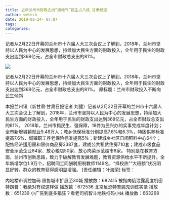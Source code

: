 ```yaml
---
title: 去年兰州市财政支出“接地气”民生占八成_甘肃频道
author: wetech
date: 2019-02-24- 07:07
tags: 
categories: 
---
```

记者从2月22日开幕的兰州市十六届人大三次会议上了解到，2018年，兰州市坚持以人民为中心的发展思想，持续加大民生方面的财政投入，全年用于民生的财政支出达到368亿元，占全市财政总支出的81%。
<!-- more -->
                
<img align="center" border="0" src="http://p2.ifengimg.com/a/2016/0810/204c433878d5cf9size1_w16_h16.png" />
                
                
            
记者从2月22日开幕的兰州市十六届人大三次会议上了解到，2018年，兰州市坚持以人民为中心的发展思想，持续加大民生方面的财政投入，全年用于民生的财政支出达到368亿元，占全市财政总支出的81%。
原标题：兰州市财政投入不断向民生倾斜
						 
本报兰州讯（新甘肃·甘肃日报记者 刘健）记者从2月22日开幕的兰州市十六届人大三次会议上了解到，2018年，兰州市坚持以人民为中心的发展思想，持续加大民生方面的财政投入，全年用于民生的财政支出达到368亿元，占全市财政总支出的81%。
2018年，兰州市抓民生、强保障，18件为民兴办的实事完成年度计划；全市新增城镇就业9.48万人；城乡低保标准分别提高7.6%和6.3%，特困供养标准提高7.6%，城镇职工养老保险标准提高5%；新建城乡社区日间照料中心64个；配售经济适用房和限价商品房3387套，建成公共租赁住房710套；建成市级食品安全示范企业84家、放心粮店50家、放心肉菜示范超市8家。
特别是在教育方面，兰州市创新思路，致力于破解教育发展难题，教育资源供给水平不断提升。全年新增学位1.9万个，招聘同工同酬聘用制教师1149名，“择校热”“大班额”状况明显好转，群众的教育获得感明显增强。
[责任编辑：叶海荣]
标签：
 
 
             
内地楼市调控加码 限售城市扩展至30城
播放数：682415
被指向俄泄露高度机密 特朗普：我绝对有权这样做
播放数：672536
北京反恐特警魔鬼训练实录
播放数：651239
小广告到底多猖狂？看老司机智斗地铁扫码小妹
播放数：663268
